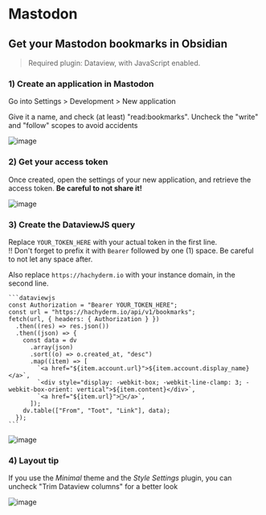 # Mastodon

## Get your Mastodon bookmarks in Obsidian

> Required plugin: Dataview, with JavaScript enabled.

### 1) Create an application in Mastodon

Go into Settings > Development > New application

Give it a name, and check (at least) "read:bookmarks". Uncheck the "write" and "follow" scopes to avoid accidents

![image](https://user-images.githubusercontent.com/3216752/202004644-50561363-6ba8-43e3-aa8c-157c3f79fe34.png)

### 2) Get your access token

Once created, open the settings of your new application, and retrieve the access token. **Be careful to not share it!**

![image](https://user-images.githubusercontent.com/3216752/202004890-a529f1ca-9a94-4d85-b739-0fbfcd32119c.png)

### 3) Create the DataviewJS query

Replace `YOUR_TOKEN_HERE` with your actual token in the first line.  
!! Don't forget to prefix it with `Bearer` followed by one (1) space. Be careful to not let any space after.

Also replace `https://hachyderm.io` with your instance domain, in the second line.

~~~
```dataviewjs
const Authorization = "Bearer YOUR_TOKEN_HERE";
const url = "https://hachyderm.io/api/v1/bookmarks";
fetch(url, { headers: { Authorization } })
  .then((res) => res.json())
  .then((json) => {
    const data = dv
      .array(json)
      .sort((o) => o.created_at, "desc")
      .map((item) => [
        `<a href="${item.account.url}">${item.account.display_name}</a>`,
        `<div style="display: -webkit-box; -webkit-line-clamp: 3; -webkit-box-orient: vertical">${item.content}</div>`,
        `<a href="${item.url}">🔗</a>`,
      ]);
    dv.table(["From", "Toot", "Link"], data);
  });
```
~~~
![image](https://user-images.githubusercontent.com/3216752/202005723-79404b7f-756d-4254-904d-2a7b2c41b8f7.png)

### 4) Layout tip

If you use the _Minimal_ theme and the _Style Settings_ plugin, you can uncheck "Trim Dataview columns" for a better look

![image](https://user-images.githubusercontent.com/3216752/202014594-f6c2938e-ba60-4d68-8e1b-12448fca4b15.png)
